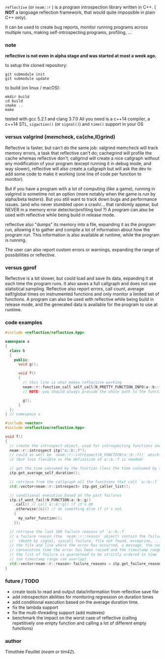 
`reflective` (or `neam::r` ) is a program introspection library written in C++. ( **NOT** a language reflection framework, that would quite impossible in plain C++ only).

It can be used to create bug reports, monitor running programs across multiple runs, making self-introspecting programs, profiling, ...

### note

**reflective is not even in alpha stage and was started at most a week ago.**

to setup the cloned repository:
```
git submodule init
git submodule update
```

to build (on linux / macOS):
```
mkdir build
cd build
cmake ..
make
```

tested with gcc 5.2.1 and clang 3.7.0
All you need is a c++14 compiler, a c++14 STL, `sigaction()` (or `signal()`) and `time()` support in your OS

### versus valgrind (memcheck, ca{che,ll}grind)

Reflective is faster, but can't do the same job: valgrind memcheck will track memory errors, a task that reflective can't do;
cachegrind will profile the cache whereas reflective don't;
callgrind will create a nice callgraph without any modification of your program (except running it in debug mode, and way slower),
reflective will also create a callgraph but will ask the dev to add some code to make it working (one line of code per function to monitor).

But if you have a program with a lot of computing (like a game), running in valgrind is sometime not an option (more notably when the game is run by alpha/beta testers).
But you still want to track down bugs and performance issues. (and who never stumbled upon a crash/... that randomly appear, but NEVER in a memory error detector/profiling tool ?)
A program can also be used with reflective while being build in release mode.

reflective also "dumps" its memory into a file, expanding it as the program run, allowing it to gather and compile a lot of information about how the program run.
This information is also available at runtime, while the program is running.

The user can also report custom errors or warnings, expanding the range of possibilities or reflective.

### versus gprof

Reflective is a bit slower, but could load and save its data, expanding it at each time the program runs. It also saves a full callgraph and does not use statistical sampling.
Reflective also report errors, call count, average self/global times on instrumented functions and only monitor a limited set of functions.
A program can also be used with reflective while being build in release mode, and the generated data is available for the program to use at runtime.

### code examples

```c++
#include <reflective/reflective.hpp>

namespace a
{
  class b
  {
    public:
      void g();

      void f()
      {
        // this line is what makes reflective working
        neam::r::function_call self_call(N_PRETTY_FUNCTION_INFO(a::b::f));
        // NOTE: you should always provide the whole path to the function, like `a::b::f`

        g();
      }
  };
} // namespace a
```

```c++
#include <vector>
#include <reflective/reflective.hpp>

void f()
{
  // create the introspect object, used for introspecting functions and methods
  neam::r::introspect itp("a::b::f");
  // could as well be `neam::r::introspect(N_FUNCTION(a::b::f))` which is faster
  // (but less flexible as the definition of a::b::f is needed)

  // get the time consumed by the function (less the time consumed by the functions it calls)
  itp.get_average_self_duration();

  // retrieve from the callgraph all the functions that call `a::b::f`
  std::vector<neam::r::introspect> itp.get_caller_list();

  // conditional execution based on the past failures
  itp.if_wont_fail(N_FUNCTION(a::b::g))
    .call() // call a::b::g() if it's OK
    .otherwise([&]() // do something else if it's not.
    {
      my_safer_function();
    });

  // retrieve the last 100 failure reasons of `a::b::f`
  // a failure reason (the `neam::r::reason` object) contain the failure type
  //  (death by signal, syscall failure, file not found, exception, ...),
  // the file and line where the error has occurred, a message, the number of
  // consecutive time the error has been raised and the timestamp range.
  // the list of failure is guaranteed to be strictly ordered in time
  // (no timestamp range can overlap).
  std::vector<neam::r::reason> failure_reasons = itp.get_failure_reasons(100);
}

```

### future / TODO

- create tools to read and output data/information from reflective save file
- add introspection abilities for monitoring regression on duration times
- add conditional execution based on the average duration time.
- fix the lambda support
- fix the multi-threading support (add mutexes)
- benchmark the impact on the worst case of reflective (calling repetitively one empty function and calling a lot of different empty functions)

### author

Timothée Feuillet (_neam_ or _tim42_).
